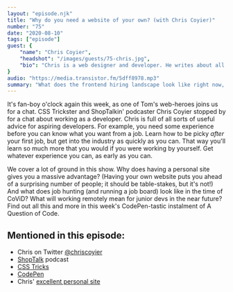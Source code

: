 ```yaml
---
layout: "episode.njk"
title: "Why do you need a website of your own? (with Chris Coyier)"
number: "75"
date: "2020-08-10"
tags: ["episode"]
guest: {
    "name": "Chris Coyier",
    "headshot": "/images/guests/75-chris.jpg",
    "bio": "Chris is a web designer and developer. He writes about all things web at CSS-Tricks, talks about all things web at conferences around the world and on his podcast ShopTalk, and co-founded CodePen, a social development environment."
}
audio: "https://media.transistor.fm/5dff8978.mp3"
summary: "What does the frontend hiring landscape look like right now, and why is it important to have your own site?"
---
```


It's fan-boy o'clock again this week, as one of Tom's web-heroes joins us for a chat. CSS Trickster and ShopTalkin' podcaster Chris Coyier stopped by for a chat about working as a developer. Chris is full of all sorts of useful advice for aspiring developers. For example, you need some experience before you can know what you want from a job. Learn how to be picky _after_ your first job, but get into the industry as quickly as you can. That way you'll learn so much more that you would if you were working by yourself. Get whatever experience you can, as early as you can.

We cover a lot of ground in this show. Why does having a personal site gives you a massive advantage? (Having your own website puts you ahead of a surprising number of people; it should be table-stakes, but it's not!) And what does job hunting (and running a job board) look like in the time of CoViD? What will working remotely mean for junior devs in the near future? Find out all this and more in this week's CodePen-tastic instalment of A Question of Code.

## Mentioned in this episode:

* Chris on Twitter [@chriscoyier](https://twitter.com/chriscoyier)
* [ShopTalk](https://shoptalkshow.com/) podcast
* [CSS Tricks](https://css-tricks.com/)
* [CodePen](https://codepen.io/)
* Chris' [excellent personal site](https://chriscoyier.net/)